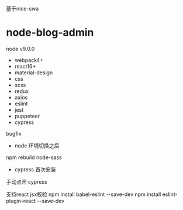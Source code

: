 基于nice-swa
# node-blog-admin
node v9.0.0
- webpack4+
- react16+
- material-design
- css
- scss
- redux
- axios
- eslint
- jest
- puppeteer
- cypress


bugfix
- node 环境切换之后

npm rebuild node-sass

- cypress 首次安装

手动点开 cypress


支持react jsx校验
npm install babel-eslint --save-dev
npm install eslint-plugin-react --save-dev
